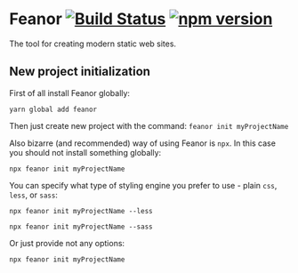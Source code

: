 # Feanor [![Build Status](https://travis-ci.org/Saionaro/feanor.svg?branch=master)](https://travis-ci.org/Saionaro/feanor) [![npm version](https://badge.fury.io/js/feanor.svg)](https://badge.fury.io/js/feanor)

The tool for creating modern static web sites.

## New project initialization

First of all install Feanor globally:

`yarn global add feanor`

Then just create new project with the command:
`feanor init myProjectName`

Also bizarre (and recommended) way of using Feanor is `npx`. In this case you should not install something globally:

`npx feanor init myProjectName`

You can specify what type of styling engine you prefer to use - plain `css`, `less`, or `sass`:

`npx feanor init myProjectName --less`

`npx feanor init myProjectName --sass`

Or just provide not any options:

`npx feanor init myProjectName`
